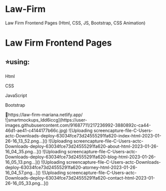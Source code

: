 # Law-Firm
Law Firm Frontend Pages (Html, CSS, JS, Bootstrap, CSS Animation)
<h1>Law Firm Frontend Pages </h1>
<h2>⭐using:</h2>
<p>Html</p>
<p>CSS</p>
<p>JavaScript</p>
<p>Bootstrap</p>
📌https://law-firm-mariana.netlify.app/
<br/>
![smartmockups_ldd6iccg](https://user-images.githubusercontent.com/91687711/217236992-3880892c-ca44-46d1-ae41-c4144177b66c.jpg)
![Uploading screencapture-file-C-Users-actc-Downloads-deploy-63034fce73d24555291fa620-index-html-2023-01-26-16_13_52.png…]()
![Uploading screencapture-file-C-Users-actc-Downloads-deploy-63034fce73d24555291fa620-about-html-2023-01-26-16_04_35.png…]()
![Uploading screencapture-file-C-Users-actc-Downloads-deploy-63034fce73d24555291fa620-blog-html-2023-01-26-16_05_13.png…]()
![Uploading screencapture-file-C-Users-actc-Downloads-deploy-63034fce73d24555291fa620-atorney-html-2023-01-26-16_04_57.png…]()
![Uploading screencapture-file-C-Users-actc-Downloads-deploy-63034fce73d24555291fa620-contact-html-2023-01-26-16_05_33.png…]()
